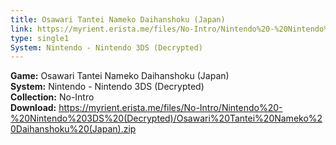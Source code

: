 ```yaml
---
title: Osawari Tantei Nameko Daihanshoku (Japan)
link: https://myrient.erista.me/files/No-Intro/Nintendo%20-%20Nintendo%203DS%20(Decrypted)/Osawari%20Tantei%20Nameko%20Daihanshoku%20(Japan).zip
type: single1
System: Nintendo - Nintendo 3DS (Decrypted)
---
```

<b>Game:</b> Osawari Tantei Nameko Daihanshoku (Japan)<br>
<b>System:</b> Nintendo - Nintendo 3DS (Decrypted)<br>
<b>Collection:</b> No-Intro<br>
<b>Download:</b> https://myrient.erista.me/files/No-Intro/Nintendo%20-%20Nintendo%203DS%20(Decrypted)/Osawari%20Tantei%20Nameko%20Daihanshoku%20(Japan).zip